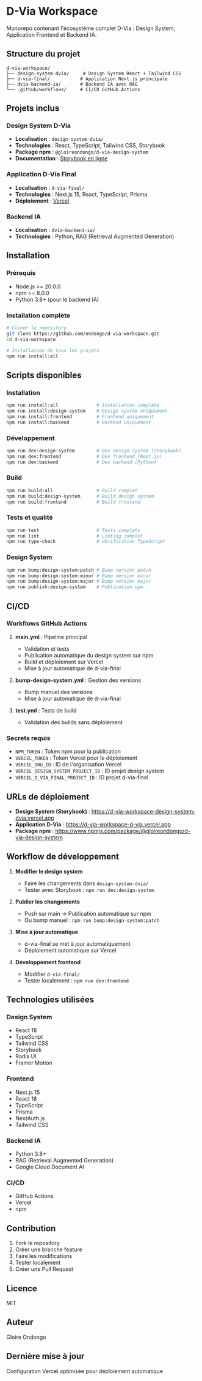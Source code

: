 # D-Via Workspace

Monorepo contenant l'écosystème complet D-Via : Design System, Application Frontend et Backend IA.

## Structure du projet

```
d-via-workspace/
├── design-system-dvia/     # Design System React + Tailwind CSS
├── d-via-final/           # Application Next.js principale
├── dvia-backend-ia/       # Backend IA avec RAG
└── .github/workflows/     # CI/CD GitHub Actions
```

## Projets inclus

### Design System D-Via
- **Localisation** : `design-system-dvia/`
- **Technologies** : React, TypeScript, Tailwind CSS, Storybook
- **Package npm** : `@gloireondongo/d-via-design-system`
- **Documentation** : [Storybook en ligne](https://d-via-workspace-design-system-dvia.vercel.app)

### Application D-Via Final
- **Localisation** : `d-via-final/`
- **Technologies** : Next.js 15, React, TypeScript, Prisma
- **Déploiement** : [Vercel](https://d-via-workspace-d-via.vercel.app)

### Backend IA
- **Localisation** : `dvia-backend-ia/`
- **Technologies** : Python, RAG (Retrieval Augmented Generation)

## Installation

### Prérequis
- Node.js >= 20.0.0
- npm >= 8.0.0
- Python 3.8+ (pour le backend IA)

### Installation complète
```bash
# Cloner le repository
git clone https://github.com/ondongo/d-via-workspace.git
cd d-via-workspace

# Installation de tous les projets
npm run install:all
```

## Scripts disponibles

### Installation
```bash
npm run install:all              # Installation complète
npm run install:design-system    # Design system uniquement
npm run install:frontend         # Frontend uniquement
npm run install:backend          # Backend uniquement
```

### Développement
```bash
npm run dev:design-system        # Dev design system (Storybook)
npm run dev:frontend             # Dev frontend (Next.js)
npm run dev:backend              # Dev backend (Python)
```

### Build
```bash
npm run build:all                # Build complet
npm run build:design-system      # Build design system
npm run build:frontend           # Build frontend
```

### Tests et qualité
```bash
npm run test                     # Tests complets
npm run lint                     # Linting complet
npm run type-check               # Vérification TypeScript
```

### Design System
```bash
npm run bump:design-system:patch # Bump version patch
npm run bump:design-system:minor # Bump version minor
npm run bump:design-system:major # Bump version major
npm run publish:design-system    # Publication npm
```

## CI/CD

### Workflows GitHub Actions

1. **main.yml** : Pipeline principal
   - Validation et tests
   - Publication automatique du design system sur npm
   - Build et déploiement sur Vercel
   - Mise à jour automatique de d-via-final

2. **bump-design-system.yml** : Gestion des versions
   - Bump manuel des versions
   - Mise à jour automatique de d-via-final

3. **test.yml** : Tests de build
   - Validation des builds sans déploiement

### Secrets requis

- `NPM_TOKEN` : Token npm pour la publication
- `VERCEL_TOKEN` : Token Vercel pour le déploiement
- `VERCEL_ORG_ID` : ID de l'organisation Vercel
- `VERCEL_DESIGN_SYSTEM_PROJECT_ID` : ID projet design system
- `VERCEL_D_VIA_FINAL_PROJECT_ID` : ID projet d-via-final

## URLs de déploiement

- **Design System (Storybook)** : https://d-via-workspace-design-system-dvia.vercel.app
- **Application D-Via** : https://d-via-workspace-d-via.vercel.app
- **Package npm** : https://www.npmjs.com/package/@gloireondongo/d-via-design-system

## Workflow de développement

1. **Modifier le design system**
   - Faire les changements dans `design-system-dvia/`
   - Tester avec Storybook : `npm run dev:design-system`

2. **Publier les changements**
   - Push sur main → Publication automatique sur npm
   - Ou bump manuel : `npm run bump:design-system:patch`

3. **Mise à jour automatique**
   - d-via-final se met à jour automatiquement
   - Déploiement automatique sur Vercel

4. **Développement frontend**
   - Modifier `d-via-final/`
   - Tester localement : `npm run dev:frontend`

## Technologies utilisées

### Design System
- React 18
- TypeScript
- Tailwind CSS
- Storybook
- Radix UI
- Framer Motion

### Frontend
- Next.js 15
- React 18
- TypeScript
- Prisma
- NextAuth.js
- Tailwind CSS

### Backend IA
- Python 3.8+
- RAG (Retrieval Augmented Generation)
- Google Cloud Document AI

### CI/CD
- GitHub Actions
- Vercel
- npm

## Contribution

1. Fork le repository
2. Créer une branche feature
3. Faire les modifications
4. Tester localement
5. Créer une Pull Request

## Licence

MIT

## Auteur

Gloire Ondongo

## Dernière mise à jour

Configuration Vercel optimisée pour déploiement automatique
